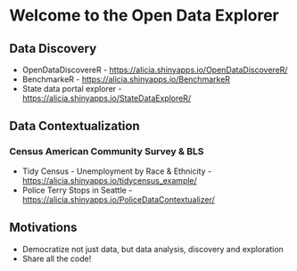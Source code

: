 # Welcome to the Open Data Explorer

## Data Discovery
* OpenDataDiscovereR - https://alicia.shinyapps.io/OpenDataDiscovereR/
* BenchmarkeR - https://alicia.shinyapps.io/BenchmarkeR
* State data portal explorer - https://alicia.shinyapps.io/StateDataExploreR/

## Data Contextualization

### Census American Community Survey & BLS
* Tidy Census - Unemployment by Race & Ethnicity - https://alicia.shinyapps.io/tidycensus_example/
* Police Terry Stops in Seattle - https://alicia.shinyapps.io/PoliceDataContextualizer/

## Motivations
* Democratize not just data, but data analysis, discovery and exploration
* Share all the code!